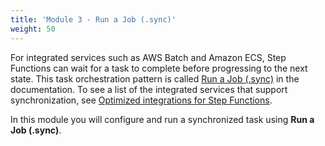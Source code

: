 ```yaml
---
title: 'Module 3 - Run a Job (.sync)'
weight: 50
---
```


For integrated services such as AWS Batch and Amazon ECS, Step Functions can wait for a task to complete before progressing to the next state. This task orchestration pattern is called [Run a Job (.sync)](https://docs.aws.amazon.com/step-functions/latest/dg/connect-to-resource.html#connect-sync) in the documentation. To see a list of the integrated services that support synchronization, see [Optimized integrations for Step Functions](https://docs.aws.amazon.com/step-functions/latest/dg/connect-supported-services.html).

 In this module you will configure and run a synchronized task using **Run a Job (.sync)**.